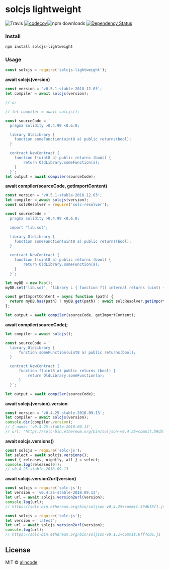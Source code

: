 # solcjs lightweight

![Travis](https://img.shields.io/travis/alincode/solcjs-lightweight.svg)
[![codecov](https://codecov.io/gh/alincode/solcjs-lightweight/branch/master/graph/badge.svg)](https://codecov.io/gh/alincode/solcjs-lightweight)![npm downloads](https://img.shields.io/npm/dt/solcjs-lightweight.svg)
[![Dependency Status](https://img.shields.io/david/alincode/solcjs-lightweight.svg?style=flat)](https://david-dm.org/alincode/solcjs-lightweight)

### Install

```sh
npm install solcjs-lightweight
```

### Usage

```js
const solcjs = require('solcjs-lightweight');
```
**await solcjs(version)**

```js
const version = 'v0.5.1-stable-2018.12.03';
let compiler = await solcjs(version);

// or

// let compiler = await solcjs();

const sourceCode = `
  pragma solidity >0.4.99 <0.6.0;

  library OldLibrary {
    function someFunction(uint8 a) public returns(bool);
  }

  contract NewContract {
    function f(uint8 a) public returns (bool) {
        return OldLibrary.someFunction(a);
    }
  }`;
let output = await compiler(sourceCode);
```

**await compiler(sourceCode, getImportContent)**

```js
const version = 'v0.5.1-stable-2018.12.03';
let compiler = await solcjs(version);
const solcResolver = require('solc-resolver');

const sourceCode = `
  pragma solidity >0.4.99 <0.6.0;

  import "lib.sol";

  library OldLibrary {
    function someFunction(uint8 a) public returns(bool);
  }

  contract NewContract {
    function f(uint8 a) public returns (bool) {
        return OldLibrary.someFunction(a);
    }
  }`;

let myDB = new Map();
myDB.set('lib.sol', 'library L { function f() internal returns (uint) { return 7; } }');

const getImportContent = async function (path) {
  return myDB.has(path) ? myDB.get(path) : await solcResolver.getImportContent(path);
};

let output = await compiler(sourceCode, getImportContent);
```

**await compiler(sourceCode);**

```js
let compiler = await solcjs();

const sourceCode = `
  library OldLibrary {
      function someFunction(uint8 a) public returns(bool);
  }

  contract NewContract {
      function f(uint8 a) public returns (bool) {
          return OldLibrary.someFunction(a);
      }
  }`;

let output = await compiler(sourceCode);
```

**await solcjs(version).version**

```js
const version = 'v0.4.25-stable-2018.09.13';
let compiler = await solcjs(version);
console.dir(compiler.version);
// { name: 'v0.4.25-stable-2018.09.13',
// url: 'https://solc-bin.ethereum.org/bin/soljson-v0.4.25+commit.59dbf8f1.js' }
```

**await solcjs.versions()**

```js
const solcjs = require('solc-js');
let select = await solcjs.versions();
const { releases, nightly, all } = select;
console.log(releases[0]);
// v0.4.25-stable-2018.09.13
```

**await solcjs.version2url(version)**

```js
const solcjs = require('solc-js');
let version = 'v0.4.25-stable-2018.09.13';
let url = await solcjs.version2url(version);
console.log(url);
// https://solc-bin.ethereum.org/bin/soljson-v0.4.25+commit.59dbf8f1.js
```

```js
const solcjs = require('solc-js');
let version = 'latest';
let url = await solcjs.version2url(version);
console.log(url);
// https://solc-bin.ethereum.org/bin/soljson-v0.1.1+commit.6ff4cd6.js
```

## License
MIT © [alincode](https://github.com/alincode/solcjs-lightweight)